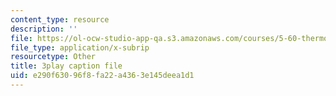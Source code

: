 ```yaml
---
content_type: resource
description: ''
file: https://ol-ocw-studio-app-qa.s3.amazonaws.com/courses/5-60-thermodynamics-kinetics-spring-2008/e290f63096f8fa22a4363e145deea1d1_2QdI6_gEyx4.srt
file_type: application/x-subrip
resourcetype: Other
title: 3play caption file
uid: e290f630-96f8-fa22-a436-3e145deea1d1
---
```

